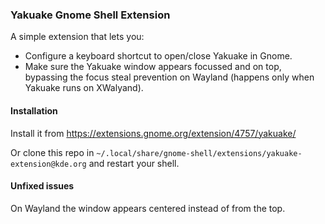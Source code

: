 ### Yakuake Gnome Shell Extension

A simple extension that lets you:
- Configure a keyboard shortcut to open/close Yakuake in Gnome.
- Make sure the Yakuake window appears focussed and on top, bypassing the focus steal prevention on Wayland (happens only when Yakuake runs on XWalyand).

#### Installation

Install it from https://extensions.gnome.org/extension/4757/yakuake/

Or clone this repo in `~/.local/share/gnome-shell/extensions/yakuake-extension@kde.org` and restart your shell.

#### Unfixed issues

On Wayland the window appears centered instead of from the top.

